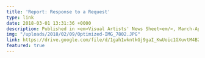 ```yaml
---
title: 'Report: Response to a Request'
type: link
date: 2018-03-01 13:31:36 +0000
description: Published in <em>Visual Artists' News Sheet<em/>, March-April 2018
img: "/uploads/2018/02/09/Optimized-IMG_7802.JPG"
link: https://drive.google.com/file/d/1gah1wkntkGj9gaI_KwUoic1GXuvtM4BZ/view?usp=sharing
featured: true
---
```

